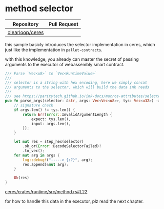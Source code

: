 # method selector

| Repository               | Pull Request |
|--------------------------|--------------|
| [clearloop/ceres][ceres] |              |

this sample basicly introduces the selector implementation in ceres, which just 
like the implementation in `pallet-contracts`.

with this knowledge, you already can master the secret of passing arguments to the
executor of webassembly smart contract.


```rust
/// Parse `Vec<u8>` to `Vec<RuntimeValue>`
///
/// selector is a string with hex encoding, here we simply concat 
/// arguments to the selector, which will build the data ink needs
///
/// see https://paritytech.github.io/ink-docs/macros-attributes/selector/
pub fn parse_args(selector: &str, args: Vec<Vec<u8>>, tys: Vec<u32>) -> Result<Vec<u8>> {
    // signature check
    if args.len() != tys.len() {
        return Err(Error::InvalidArgumentLength {
            expect: tys.len(),
            input: args.len(),
        });
    }

    let mut res = step_hex(selector)
        .ok_or(Error::DecodeSelectorFailed)?
        .to_vec();
    for mut arg in args {
        log::debug!("-----> {:?}", arg);
        res.append(&mut arg);
    }

    Ok(res)
}
```

[ceres/crates/runtime/src/method.rs#L22][method]

for how to handle this data in the executor, plz read the next chapter.

[ceres]: https://github.com/clearloop/ceres
[method]: https://github.com/clearloop/ceres/blob/1a248b8335a9a229803a298ef373e5c4990a48bb/crates/runtime/src/method.rs#L22


